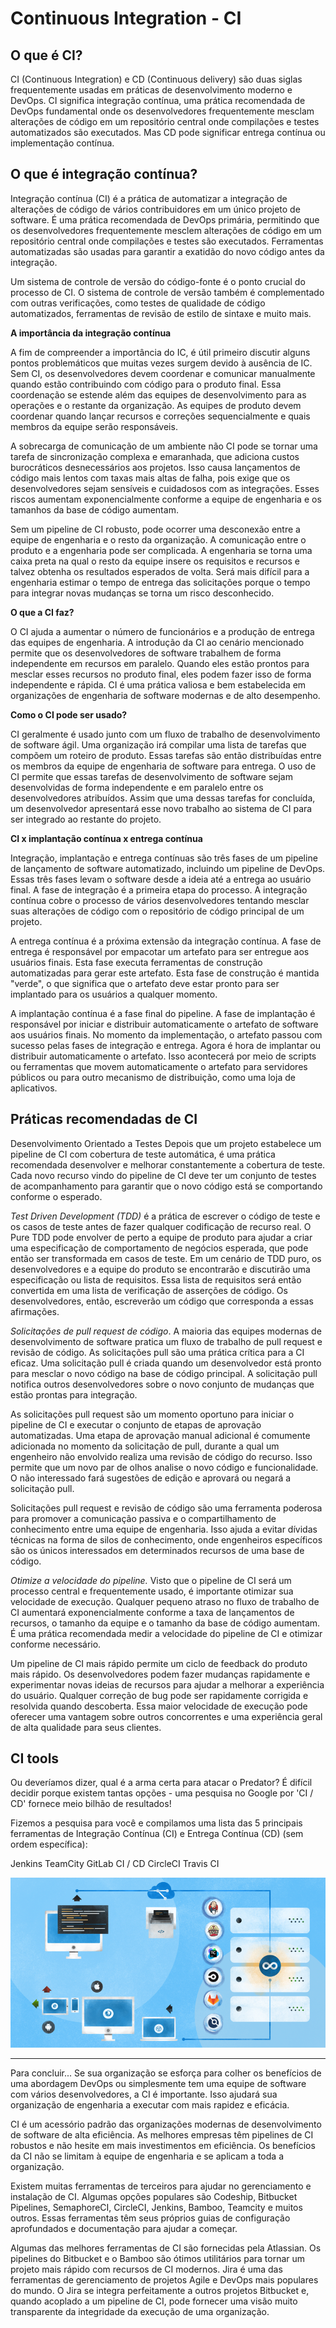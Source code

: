 # **Continuous Integration - CI**

## O que é CI?

CI (Continuous Integration) e CD (Continuous delivery) são duas siglas frequentemente usadas em práticas de desenvolvimento moderno e DevOps. CI significa integração contínua, uma prática recomendada de DevOps fundamental onde os desenvolvedores frequentemente mesclam alterações de código em um repositório central onde compilações e testes automatizados são executados. Mas CD pode significar entrega contínua ou implementação contínua.

## O que é integração contínua?

Integração contínua (CI) é a prática de automatizar a integração de alterações de código de vários contribuidores em um único projeto de software. É uma prática recomendada de DevOps primária, permitindo que os desenvolvedores frequentemente mesclem alterações de código em um repositório central onde compilações e testes são executados. Ferramentas automatizadas são usadas para garantir a exatidão do novo código antes da integração.

Um sistema de controle de versão do código-fonte é o ponto crucial do processo de CI. O sistema de controle de versão também é complementado com outras verificações, como testes de qualidade de código automatizados, ferramentas de revisão de estilo de sintaxe e muito mais.

**A importância da integração contínua**
  
A fim de compreender a importância do IC, é útil primeiro discutir alguns pontos problemáticos que muitas vezes surgem devido à ausência de IC. Sem CI, os desenvolvedores devem coordenar e comunicar manualmente quando estão contribuindo com código para o produto final. Essa coordenação se estende além das equipes de desenvolvimento para as operações e o restante da organização. As equipes de produto devem coordenar quando lançar recursos e correções sequencialmente e quais membros da equipe serão responsáveis.

A sobrecarga de comunicação de um ambiente não CI pode se tornar uma tarefa de sincronização complexa e emaranhada, que adiciona custos burocráticos desnecessários aos projetos. Isso causa lançamentos de código mais lentos com taxas mais altas de falha, pois exige que os desenvolvedores sejam sensíveis e cuidadosos com as integrações. Esses riscos aumentam exponencialmente conforme a equipe de engenharia e os tamanhos da base de código aumentam.

Sem um pipeline de CI robusto, pode ocorrer uma desconexão entre a equipe de engenharia e o resto da organização. A comunicação entre o produto e a engenharia pode ser complicada. A engenharia se torna uma caixa preta na qual o resto da equipe insere os requisitos e recursos e talvez obtenha os resultados esperados de volta. Será mais difícil para a engenharia estimar o tempo de entrega das solicitações porque o tempo para integrar novas mudanças se torna um risco desconhecido.


**O que a CI faz?**

O CI ajuda a aumentar o número de funcionários e a produção de entrega das equipes de engenharia. A introdução da CI ao cenário mencionado permite que os desenvolvedores de software trabalhem de forma independente em recursos em paralelo. Quando eles estão prontos para mesclar esses recursos no produto final, eles podem fazer isso de forma independente e rápida. CI é uma prática valiosa e bem estabelecida em organizações de engenharia de software modernas e de alto desempenho.

**Como o CI pode ser usado?**

CI geralmente é usado junto com um fluxo de trabalho de desenvolvimento de software ágil. Uma organização irá compilar uma lista de tarefas que compõem um roteiro de produto. Essas tarefas são então distribuídas entre os membros da equipe de engenharia de software para entrega. O uso de CI permite que essas tarefas de desenvolvimento de software sejam desenvolvidas de forma independente e em paralelo entre os desenvolvedores atribuídos. Assim que uma dessas tarefas for concluída, um desenvolvedor apresentará esse novo trabalho ao sistema de CI para ser integrado ao restante do projeto.

**CI x implantação contínua x entrega contínua**

Integração, implantação e entrega contínuas são três fases de um pipeline de lançamento de software automatizado, incluindo um pipeline de DevOps. Essas três fases levam o software desde a ideia até a entrega ao usuário final. A fase de integração é a primeira etapa do processo. A integração contínua cobre o processo de vários desenvolvedores tentando mesclar suas alterações de código com o repositório de código principal de um projeto.

A entrega contínua é a próxima extensão da integração contínua. A fase de entrega é responsável por empacotar um artefato para ser entregue aos usuários finais. Esta fase executa ferramentas de construção automatizadas para gerar este artefato. Esta fase de construção é mantida "verde", o que significa que o artefato deve estar pronto para ser implantado para os usuários a qualquer momento.

A implantação contínua é a fase final do pipeline. A fase de implantação é responsável por iniciar e distribuir automaticamente o artefato de software aos usuários finais. No momento da implementação, o artefato passou com sucesso pelas fases de integração e entrega. Agora é hora de implantar ou distribuir automaticamente o artefato. Isso acontecerá por meio de scripts ou ferramentas que movem automaticamente o artefato para servidores públicos ou para outro mecanismo de distribuição, como uma loja de aplicativos.

## Práticas recomendadas de CI

Desenvolvimento Orientado a Testes
Depois que um projeto estabelece um pipeline de CI com cobertura de teste automática, é uma prática recomendada desenvolver e melhorar constantemente a cobertura de teste. Cada novo recurso vindo do pipeline de CI deve ter um conjunto de testes de acompanhamento para garantir que o novo código está se comportando conforme o esperado.

_Test Driven Development (TDD)_ é a prática de escrever o código de teste e os casos de teste antes de fazer qualquer codificação de recurso real. O Pure TDD pode envolver de perto a equipe de produto para ajudar a criar uma especificação de comportamento de negócios esperada, que pode então ser transformada em casos de teste. Em um cenário de TDD puro, os desenvolvedores e a equipe do produto se encontrarão e discutirão uma especificação ou lista de requisitos. Essa lista de requisitos será então convertida em uma lista de verificação de asserções de código. Os desenvolvedores, então, escreverão um código que corresponda a essas afirmações.

_Solicitações de pull request de código_.
A maioria das equipes modernas de desenvolvimento de software pratica um fluxo de trabalho de pull request e revisão de código. As solicitações pull são uma prática crítica para a CI eficaz. Uma solicitação pull é criada quando um desenvolvedor está pronto para mesclar o novo código na base de código principal. A solicitação pull notifica outros desenvolvedores sobre o novo conjunto de mudanças que estão prontas para integração.

As solicitações pull request são um momento oportuno para iniciar o pipeline de CI e executar o conjunto de etapas de aprovação automatizadas. Uma etapa de aprovação manual adicional é comumente adicionada no momento da solicitação de pull, durante a qual um engenheiro não envolvido realiza uma revisão de código do recurso. Isso permite que um novo par de olhos analise o novo código e funcionalidade. O não interessado fará sugestões de edição e aprovará ou negará a solicitação pull.

Solicitações pull request e revisão de código são uma ferramenta poderosa para promover a comunicação passiva e o compartilhamento de conhecimento entre uma equipe de engenharia. Isso ajuda a evitar dívidas técnicas na forma de silos de conhecimento, onde engenheiros específicos são os únicos interessados ​​em determinados recursos de uma base de código.

_Otimize a velocidade do pipeline._ Visto que o pipeline de CI será um processo central e frequentemente usado, é importante otimizar sua velocidade de execução. Qualquer pequeno atraso no fluxo de trabalho de CI aumentará exponencialmente conforme a taxa de lançamentos de recursos, o tamanho da equipe e o tamanho da base de código aumentam. É uma prática recomendada medir a velocidade do pipeline de CI e otimizar conforme necessário.

Um pipeline de CI mais rápido permite um ciclo de feedback do produto mais rápido. Os desenvolvedores podem fazer mudanças rapidamente e experimentar novas ideias de recursos para ajudar a melhorar a experiência do usuário. Qualquer correção de bug pode ser rapidamente corrigida e resolvida quando descoberta. Essa maior velocidade de execução pode oferecer uma vantagem sobre outros concorrentes e uma experiência geral de alta qualidade para seus clientes.

## CI tools

Ou deveríamos dizer, qual é a arma certa para atacar o Predator? É difícil decidir porque existem tantas opções - uma pesquisa no Google por 'CI / CD' fornece meio bilhão de resultados!

Fizemos a pesquisa para você e compilamos uma lista das 5 principais ferramentas de Integração Contínua (CI) e Entrega Contínua (CD) (sem ordem específica):

Jenkins
TeamCity
GitLab CI / CD
CircleCI
Travis CI


![Tools](./imagens/toolsci.png)

______

Para concluir...
Se sua organização se esforça para colher os benefícios de uma abordagem DevOps ou simplesmente tem uma equipe de software com vários desenvolvedores, a CI é importante. Isso ajudará sua organização de engenharia a executar com mais rapidez e eficácia.

CI é um acessório padrão das organizações modernas de desenvolvimento de software de alta eficiência. As melhores empresas têm pipelines de CI robustos e não hesite em mais investimentos em eficiência. Os benefícios da CI não se limitam à equipe de engenharia e se aplicam a toda a organização.

Existem muitas ferramentas de terceiros para ajudar no gerenciamento e instalação de CI. Algumas opções populares são Codeship, Bitbucket Pipelines, SemaphoreCI, CircleCI, Jenkins, Bamboo, Teamcity e muitos outros. Essas ferramentas têm seus próprios guias de configuração aprofundados e documentação para ajudar a começar.

Algumas das melhores ferramentas de CI são fornecidas pela Atlassian. Os pipelines do Bitbucket e o Bamboo são ótimos utilitários para tornar um projeto mais rápido com recursos de CI modernos. Jira é uma das ferramentas de gerenciamento de projetos Agile e DevOps mais populares do mundo. O Jira se integra perfeitamente a outros projetos Bitbucket e, quando acoplado a um pipeline de CI, pode fornecer uma visão muito transparente da integridade da execução de uma organização.
